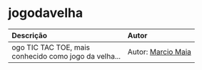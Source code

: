 # jogodavelha




| Descrição | Autor |
:----------  | :----------
|ogo TIC TAC TOE, mais<br> conhecido como jogo da velha... | Autor: [Marcio Maia](https://github.com/casodio)
